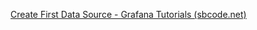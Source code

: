[Create First Data Source - Grafana Tutorials (sbcode.net)](https://sbcode.net/grafana/create-first-data-source/)


